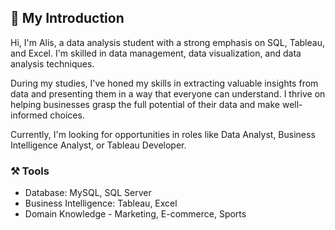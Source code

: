 ## 👋 My Introduction

Hi, I'm Alis, a data analysis student with a strong emphasis on SQL, Tableau, and Excel. I'm skilled in data management, data visualization, and data analysis techniques. 

During my studies, I've honed my skills in extracting valuable insights from data and presenting them in a way that everyone can understand. I thrive on helping businesses grasp the full potential of their data and make well-informed choices.

Currently, I'm looking for opportunities in roles like Data Analyst, Business Intelligence Analyst, or Tableau Developer.

### ⚒️ Tools
- Database: MySQL, SQL Server
- Business Intelligence: Tableau, Excel
- Domain Knowledge - Marketing, E-commerce, Sports

